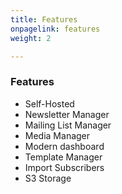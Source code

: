 ```yaml
---
title: Features
onpagelink: features
weight: 2

---
```


### Features

- Self-Hosted
- Newsletter Manager
- Mailing List Manager
- Media Manager
- Modern dashboard
- Template Manager
- Import Subscribers
- S3 Storage
 
